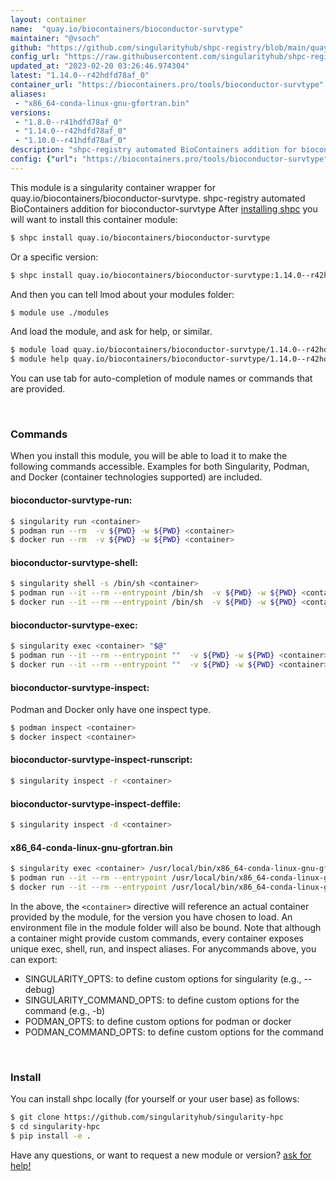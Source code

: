 ```yaml
---
layout: container
name:  "quay.io/biocontainers/bioconductor-survtype"
maintainer: "@vsoch"
github: "https://github.com/singularityhub/shpc-registry/blob/main/quay.io/biocontainers/bioconductor-survtype/container.yaml"
config_url: "https://raw.githubusercontent.com/singularityhub/shpc-registry/main/quay.io/biocontainers/bioconductor-survtype/container.yaml"
updated_at: "2023-02-20 03:26:46.974304"
latest: "1.14.0--r42hdfd78af_0"
container_url: "https://biocontainers.pro/tools/bioconductor-survtype"
aliases:
 - "x86_64-conda-linux-gnu-gfortran.bin"
versions:
 - "1.8.0--r41hdfd78af_0"
 - "1.14.0--r42hdfd78af_0"
 - "1.10.0--r41hdfd78af_0"
description: "shpc-registry automated BioContainers addition for bioconductor-survtype"
config: {"url": "https://biocontainers.pro/tools/bioconductor-survtype", "maintainer": "@vsoch", "description": "shpc-registry automated BioContainers addition for bioconductor-survtype", "latest": {"1.14.0--r42hdfd78af_0": "sha256:25d4594998b28d476fc61e076c42d8245f9c2eaa1e3ade21628f0416aa81e485"}, "tags": {"1.8.0--r41hdfd78af_0": "sha256:5181806557a6f8aa982f8c2099615509582c60dfe6b1d13007e2424be2a992c2", "1.14.0--r42hdfd78af_0": "sha256:25d4594998b28d476fc61e076c42d8245f9c2eaa1e3ade21628f0416aa81e485", "1.10.0--r41hdfd78af_0": "sha256:46f0f6b292244df9017a13b390dc0c9de5319acbd553f99ae2be645a52d16cfe"}, "docker": "quay.io/biocontainers/bioconductor-survtype", "aliases": {"x86_64-conda-linux-gnu-gfortran.bin": "/usr/local/bin/x86_64-conda-linux-gnu-gfortran.bin"}}
---
```


This module is a singularity container wrapper for quay.io/biocontainers/bioconductor-survtype.
shpc-registry automated BioContainers addition for bioconductor-survtype
After [installing shpc](#install) you will want to install this container module:


```bash
$ shpc install quay.io/biocontainers/bioconductor-survtype
```

Or a specific version:

```bash
$ shpc install quay.io/biocontainers/bioconductor-survtype:1.14.0--r42hdfd78af_0
```

And then you can tell lmod about your modules folder:

```bash
$ module use ./modules
```

And load the module, and ask for help, or similar.

```bash
$ module load quay.io/biocontainers/bioconductor-survtype/1.14.0--r42hdfd78af_0
$ module help quay.io/biocontainers/bioconductor-survtype/1.14.0--r42hdfd78af_0
```

You can use tab for auto-completion of module names or commands that are provided.

<br>

### Commands

When you install this module, you will be able to load it to make the following commands accessible.
Examples for both Singularity, Podman, and Docker (container technologies supported) are included.

#### bioconductor-survtype-run:

```bash
$ singularity run <container>
$ podman run --rm  -v ${PWD} -w ${PWD} <container>
$ docker run --rm  -v ${PWD} -w ${PWD} <container>
```

#### bioconductor-survtype-shell:

```bash
$ singularity shell -s /bin/sh <container>
$ podman run --it --rm --entrypoint /bin/sh  -v ${PWD} -w ${PWD} <container>
$ docker run --it --rm --entrypoint /bin/sh  -v ${PWD} -w ${PWD} <container>
```

#### bioconductor-survtype-exec:

```bash
$ singularity exec <container> "$@"
$ podman run --it --rm --entrypoint ""  -v ${PWD} -w ${PWD} <container> "$@"
$ docker run --it --rm --entrypoint ""  -v ${PWD} -w ${PWD} <container> "$@"
```

#### bioconductor-survtype-inspect:

Podman and Docker only have one inspect type.

```bash
$ podman inspect <container>
$ docker inspect <container>
```

#### bioconductor-survtype-inspect-runscript:

```bash
$ singularity inspect -r <container>
```

#### bioconductor-survtype-inspect-deffile:

```bash
$ singularity inspect -d <container>
```


#### x86_64-conda-linux-gnu-gfortran.bin

```bash
$ singularity exec <container> /usr/local/bin/x86_64-conda-linux-gnu-gfortran.bin
$ podman run --it --rm --entrypoint /usr/local/bin/x86_64-conda-linux-gnu-gfortran.bin   -v ${PWD} -w ${PWD} <container> -c " $@"
$ docker run --it --rm --entrypoint /usr/local/bin/x86_64-conda-linux-gnu-gfortran.bin   -v ${PWD} -w ${PWD} <container> -c " $@"
```



In the above, the `<container>` directive will reference an actual container provided
by the module, for the version you have chosen to load. An environment file in the
module folder will also be bound. Note that although a container
might provide custom commands, every container exposes unique exec, shell, run, and
inspect aliases. For anycommands above, you can export:

 - SINGULARITY_OPTS: to define custom options for singularity (e.g., --debug)
 - SINGULARITY_COMMAND_OPTS: to define custom options for the command (e.g., -b)
 - PODMAN_OPTS: to define custom options for podman or docker
 - PODMAN_COMMAND_OPTS: to define custom options for the command

<br>

### Install

You can install shpc locally (for yourself or your user base) as follows:

```bash
$ git clone https://github.com/singularityhub/singularity-hpc
$ cd singularity-hpc
$ pip install -e .
```

Have any questions, or want to request a new module or version? [ask for help!](https://github.com/singularityhub/singularity-hpc/issues)